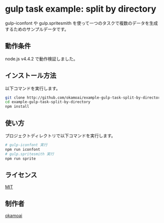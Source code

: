 gulp task example: split by directory
======================================

gulp-iconfont や gulp.spritesmith を使って一つのタスクで複数のデータを生成するためのサンプルデータです。

## 動作条件

node.js v4.4.2 で動作検証しました。

## インストール方法

以下コマンドを実行します。

```sh
git clone http://github.com/okamoai/example-gulp-task-split-by-directory.git
cd example-gulp-task-split-by-directory
npm install
```

## 使い方
プロジェクトディレクトリで以下コマンドを実行します。
```sh
# gulp-iconfont 実行
npm run iconfont
# gulp.spritesmith 実行
npm run sprite
```
## ライセンス

[MIT](https://github.com/tcnksm/tool/blob/master/LICENCE)

## 制作者

[okamoai](https://github.com/okamoai)